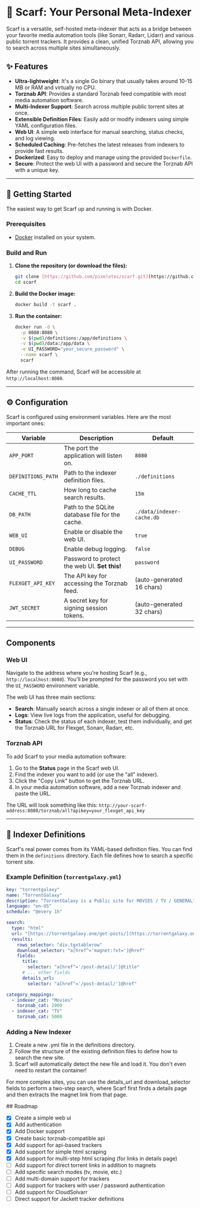 # 🧣 Scarf: Your Personal Meta-Indexer

Scarf is a versatile, self-hosted meta-indexer that acts as a bridge between your favorite media automation tools (like Sonarr, Radarr, Lidarr) and various public torrent trackers. 
It provides a clean, unified Torznab API, allowing you to search across multiple sites simultaneously.

## ✨ Features

* **Ultra-lightweight**: It's a single Go binary that usually takes around 10-15 MB or RAM and virtually no CPU.
* **Torznab API**: Provides a standard Torznab feed compatible with most media automation software.
* **Multi-Indexer Support**: Search across multiple public torrent sites at once.
* **Extensible Definition Files**: Easily add or modify indexers using simple YAML configuration files.
* **Web UI**: A simple web interface for manual searching, status checks, and log viewing.
* **Scheduled Caching**: Pre-fetches the latest releases from indexers to provide fast results.
* **Dockerized**: Easy to deploy and manage using the provided `Dockerfile`.
* **Secure**: Protect the web UI with a password and secure the Torznab API with a unique key.

---

## 🚀 Getting Started

The easiest way to get Scarf up and running is with Docker.

### Prerequisites

* [Docker](https://docs.docker.com/get-docker/) installed on your system.

### Build and Run

1.  **Clone the repository (or download the files):**
    ```bash
    git clone [https://github.com/pixelotes/scarf.git](https://github.com/pixelotes/scarf.git)
    cd scarf
    ```

2.  **Build the Docker image:**
    ```bash
    docker build -t scarf .
    ```

3.  **Run the container:**
    ```bash
    docker run -d \
      -p 8080:8080 \
      -v $(pwd)/definitions:/app/definitions \
      -v $(pwd)/data:/app/data \
      -e UI_PASSWORD="your_secure_password" \
      --name scarf \
      scarf
    ```

After running the command, Scarf will be accessible at `http://localhost:8080`.

---

## ⚙️ Configuration

Scarf is configured using environment variables. Here are the most important ones:

| Variable          | Description                                                                 | Default                      |
| ----------------- | --------------------------------------------------------------------------- | ---------------------------- |
| `APP_PORT`        | The port the application will listen on.                                    | `8080`                       |
| `DEFINITIONS_PATH`| Path to the indexer definition files.                                       | `./definitions`              |
| `CACHE_TTL`       | How long to cache search results.                                           | `15m`                        |
| `DB_PATH`         | Path to the SQLite database file for the cache.                             | `./data/indexer-cache.db`    |
| `WEB_UI`          | Enable or disable the web UI.                                               | `true`                       |
| `DEBUG`           | Enable debug logging.                                                       | `false`                      |
| `UI_PASSWORD`     | Password to protect the web UI. **Set this!** | `password`                   |
| `FLEXGET_API_KEY` | The API key for accessing the Torznab feed.                                 | (auto-generated 16 chars)    |
| `JWT_SECRET`      | A secret key for signing session tokens.                                    | (auto-generated 32 chars)    |

---

##  Components

### Web UI

Navigate to the address where you're hosting Scarf (e.g., `http://localhost:8080`). You'll be prompted for the password you set with the `UI_PASSWORD` environment variable.

The web UI has three main sections:

* **Search**: Manually search across a single indexer or all of them at once.
* **Logs**: View live logs from the application, useful for debugging.
* **Status**: Check the status of each indexer, test them individually, and get the Torznab URL for Flexget, Sonarr, Radarr, etc.

### Torznab API

To add Scarf to your media automation software:

1.  Go to the **Status** page in the Scarf web UI.
2.  Find the indexer you want to add (or use the "all" indexer).
3.  Click the "Copy Link" button to get the Torznab URL.
4.  In your media automation software, add a new Torznab indexer and paste the URL.

The URL will look something like this: `http://your-scarf-address:8080/torznab/all?apikey=your_flexget_api_key`

---

## 🧩 Indexer Definitions

Scarf's real power comes from its YAML-based definition files. You can find them in the `definitions` directory. Each file defines how to search a specific torrent site.

### Example Definition (`torrentgalaxy.yml`)

```yaml
key: "torrentgalaxy"
name: "TorrentGalaxy"
description: "TorrentGalaxy is a Public site for MOVIES / TV / GENERAL"
language: "en-US"
schedule: "@every 1h"

search:
  type: "html"
  url: "[https://torrentgalaxy.one/get-posts/](https://torrentgalaxy.one/get-posts/){{if .Query}}keywords:{{.Query}}{{end}}"
  results:
    rows_selector: "div.tgxtablerow"
    download_selector: "a[href^='magnet:?xt=']@href"
    fields:
      title:
        selector: "a[href^='/post-detail/']@title"
      # ... other fields
      details_url:
        selector: "a[href^='/post-detail/']@href"

category_mappings:
  - indexer_cat: "Movies"
    torznab_cat: 2000
  - indexer_cat: "TV"
    torznab_cat: 5000
```

### Adding a New Indexer
1. Create a new .yml file in the definitions directory.
2. Follow the structure of the existing definition files to define how to search the new site.
3. Scarf will automatically detect the new file and load it. You don't even need to restart the container!

For more complex sites, you can use the details_url and download_selector fields to perform a two-step search, where Scarf first finds a details page and then extracts the magnet link from that page.

## Roadmap
- [X] Create a simple web ui
- [X] Add authentication
- [X] Add Docker support
- [X] Create basic torznab-compatible api
- [X] Add support for api-based trackers
- [X] Add support for simple html scraping
- [X] Add support for multi-step html scraping (for links in details page)
- [ ] Add support for direct torrent links in addition to magnets
- [ ] Add specific search modes (tv, movie, etc.)
- [ ] Add multi-domain support for trackers
- [ ] Add support for trackers with user / password authentication
- [ ] Add support for CloudSolvarr
- [ ] Direct support for Jackett tracker definitions
